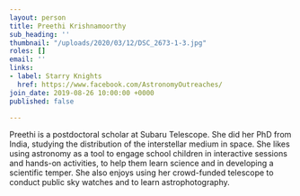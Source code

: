 ```yaml
---
layout: person
title: Preethi Krishnamoorthy
sub_heading: ''
thumbnail: "/uploads/2020/03/12/DSC_2673-1-3.jpg"
roles: []
email: ''
links:
- label: Starry Knights
  href: https://www.facebook.com/AstronomyOutreaches/
join_date: 2019-08-26 10:00:00 +0000
published: false

---
```

Preethi is a postdoctoral scholar at Subaru Telescope. She did her PhD from India, studying the distribution of the interstellar medium in space. She likes using astronomy as a tool to engage school children in interactive sessions and hands-on activities, to help them learn science and in developing a scientific temper. She also enjoys using her crowd-funded telescope to conduct public sky watches and to learn astrophotography.